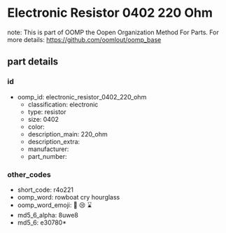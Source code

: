 # Electronic Resistor 0402 220 Ohm  

note: This is part of OOMP the Oopen Organization Method For Parts. For more details: https://github.com/oomlout/oomp_base

##  part details





### id
* oomp_id: electronic_resistor_0402_220_ohm
  * classification: electronic
  * type: resistor
  * size: 0402
  * color: 
  * description_main: 220_ohm
  * description_extra: 
  * manufacturer: 
  * part_number: 

### other_codes
* short_code: r4o221
* oomp_word: rowboat cry hourglass
* oomp_word_emoji: :rowboat: :cry: :hourglass:
* md5_6_alpha: 8uwe8
* md5_6: e30780* 
